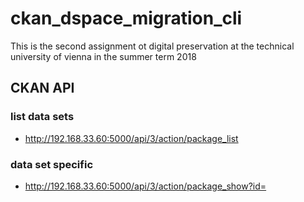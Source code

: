 # ckan_dspace_migration_cli
This is the second assignment ot digital preservation at the technical university of vienna in the summer term 2018


## CKAN API 

### list data sets

* http://192.168.33.60:5000/api/3/action/package_list

### data set specific

* http://192.168.33.60:5000/api/3/action/package_show?id=

